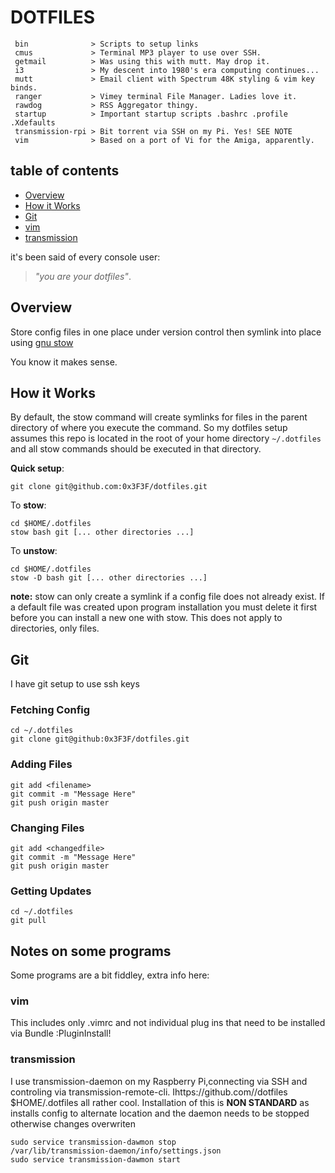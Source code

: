 # DOTFILES

```
 bin              > Scripts to setup links
 cmus             > Terminal MP3 player to use over SSH.
 getmail          > Was using this with mutt. May drop it.
 i3               > My descent into 1980's era computing continues...
 mutt             > Email client with Spectrum 48K styling & vim key binds.
 ranger           > Vimey terminal File Manager. Ladies love it.
 rawdog           > RSS Aggregator thingy.
 startup          > Important startup scripts .bashrc .profile .Xdefaults
 transmission-rpi > Bit torrent via SSH on my Pi. Yes! SEE NOTE
 vim              > Based on a port of Vi for the Amiga, apparently.
```

## table of contents
 - [Overview](#Overview)
 - [How it Works](#How-it-Works)
 - [Git](#Git)
 - [vim](#vim)
 - [transmission](#transmission)

it's been said of every console user: 
> _"you are your dotfiles"_.


## Overview
Store config files in one place under version control then symlink into place using 
[gnu stow](http://www.gnu.org/software/stow/)

You know it makes sense.


## How it Works
By default, the stow command will create symlinks for files in the parent directory of where you execute the command. 
So my dotfiles setup assumes this repo is located in the root of your home directory `~/.dotfiles` and all stow commands should be executed in that directory.

**Quick setup**:

    git clone git@github.com:0x3F3F/dotfiles.git

To **stow**:

    cd $HOME/.dotfiles
	stow bash git [... other directories ...]

To **unstow**:

    cd $HOME/.dotfiles
	stow -D bash git [... other directories ...]


**note:** stow can only create a symlink if a config file does not already exist.
If a default file was created upon program installation you must delete it first before you can install a new one with stow.
This does not apply to directories, only files.


## Git

I have git setup to use ssh keys

### Fetching Config

	cd ~/.dotfiles
	git clone git@github:0x3F3F/dotfiles.git

### Adding Files

	git add <filename>
	git commit -m "Message Here"
	git push origin master

### Changing Files

	git add <changedfile>
	git commit -m "Message Here"
	git push origin master

### Getting Updates

	cd ~/.dotfiles
	git pull


## Notes on some programs
Some programs are a bit fiddley, extra info here: 

### vim
This includes only .vimrc and not individual plug ins that need to be installed via Bundle :PluginInstall!

### transmission
I use transmission-daemon on my Raspberry Pi,connecting via SSH and controling via transmission-remote-cli.
Ihttps://github.com//dotfiles $HOME/.dotfiles all rather cool.  Installation of this is **NON STANDARD** as installs config to alternate location and the 
daemon needs to be stopped otherwise changes overwriten

	sudo service transmission-dawmon stop
	/var/lib/transmission-daemon/info/settings.json
	sudo service transmission-dawmon start


